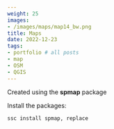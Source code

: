```yaml
---
weight: 25
images:
- /images/maps/map14_bw.png
title: Maps
date: 2022-12-23
tags:
- portfolio # all posts
- map
- OSM
- QGIS
---
```


Created using the **spmap** package

Install the packages:

```
ssc install spmap, replace
```

